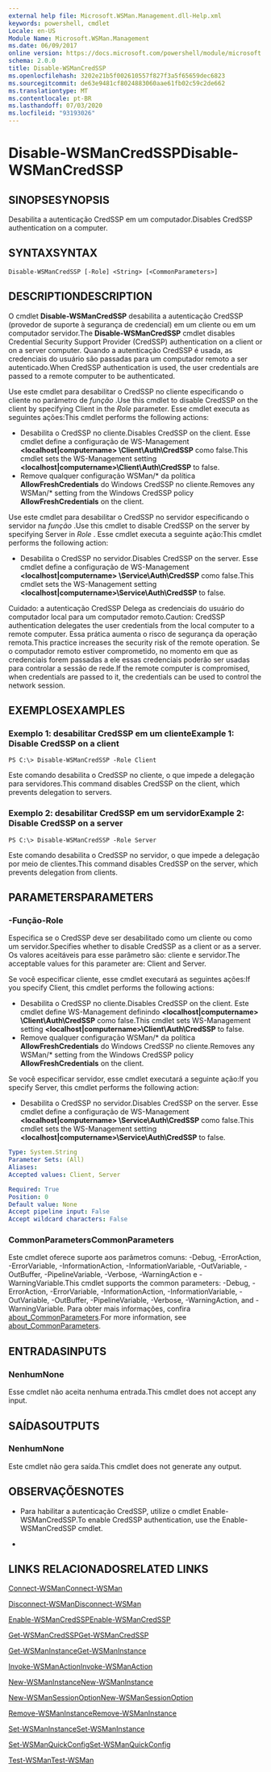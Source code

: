 ```yaml
---
external help file: Microsoft.WSMan.Management.dll-Help.xml
keywords: powershell, cmdlet
Locale: en-US
Module Name: Microsoft.WSMan.Management
ms.date: 06/09/2017
online version: https://docs.microsoft.com/powershell/module/microsoft.wsman.management/disable-wsmancredssp?view=powershell-7&WT.mc_id=ps-gethelp
schema: 2.0.0
title: Disable-WSManCredSSP
ms.openlocfilehash: 3202e21b5f002610557f827f3a5f65659dec6823
ms.sourcegitcommit: de63e9481cf8024883060aae61fb02c59c2de662
ms.translationtype: MT
ms.contentlocale: pt-BR
ms.lasthandoff: 07/03/2020
ms.locfileid: "93193026"
---
```

# <span data-ttu-id="99f49-103">Disable-WSManCredSSP</span><span class="sxs-lookup"><span data-stu-id="99f49-103">Disable-WSManCredSSP</span></span>

## <span data-ttu-id="99f49-104">SINOPSE</span><span class="sxs-lookup"><span data-stu-id="99f49-104">SYNOPSIS</span></span>
<span data-ttu-id="99f49-105">Desabilita a autenticação CredSSP em um computador.</span><span class="sxs-lookup"><span data-stu-id="99f49-105">Disables CredSSP authentication on a computer.</span></span>

## <span data-ttu-id="99f49-106">SYNTAX</span><span class="sxs-lookup"><span data-stu-id="99f49-106">SYNTAX</span></span>

```
Disable-WSManCredSSP [-Role] <String> [<CommonParameters>]
```

## <span data-ttu-id="99f49-107">DESCRIPTION</span><span class="sxs-lookup"><span data-stu-id="99f49-107">DESCRIPTION</span></span>
<span data-ttu-id="99f49-108">O cmdlet **Disable-WSManCredSSP** desabilita a autenticação CredSSP (provedor de suporte à segurança de credencial) em um cliente ou em um computador servidor.</span><span class="sxs-lookup"><span data-stu-id="99f49-108">The **Disable-WSManCredSSP** cmdlet disables Credential Security Support Provider (CredSSP) authentication on a client or on a server computer.</span></span>
<span data-ttu-id="99f49-109">Quando a autenticação CredSSP é usada, as credenciais do usuário são passadas para um computador remoto a ser autenticado.</span><span class="sxs-lookup"><span data-stu-id="99f49-109">When CredSSP authentication is used, the user credentials are passed to a remote computer to be authenticated.</span></span>

<span data-ttu-id="99f49-110">Use este cmdlet para desabilitar o CredSSP no cliente especificando o cliente no parâmetro de *função* .</span><span class="sxs-lookup"><span data-stu-id="99f49-110">Use this cmdlet to disable CredSSP on the client by specifying Client in the *Role* parameter.</span></span>
<span data-ttu-id="99f49-111">Esse cmdlet executa as seguintes ações:</span><span class="sxs-lookup"><span data-stu-id="99f49-111">This cmdlet performs the following actions:</span></span>

- <span data-ttu-id="99f49-112">Desabilita o CredSSP no cliente.</span><span class="sxs-lookup"><span data-stu-id="99f49-112">Disables CredSSP on the client.</span></span> <span data-ttu-id="99f49-113">Esse cmdlet define a configuração de WS-Management **\<localhost|computername\> \Client\Auth\CredSSP** como false.</span><span class="sxs-lookup"><span data-stu-id="99f49-113">This cmdlet sets the WS-Management setting **\<localhost|computername\>\Client\Auth\CredSSP** to false.</span></span>
- <span data-ttu-id="99f49-114">Remove qualquer configuração WSMan/\* da política **AllowFreshCredentials** do Windows CredSSP no cliente.</span><span class="sxs-lookup"><span data-stu-id="99f49-114">Removes any WSMan/\* setting from the Windows CredSSP policy **AllowFreshCredentials** on the client.</span></span>

<span data-ttu-id="99f49-115">Use este cmdlet para desabilitar o CredSSP no servidor especificando o servidor na *função* .</span><span class="sxs-lookup"><span data-stu-id="99f49-115">Use this cmdlet to disable CredSSP on the server by specifying Server in *Role* .</span></span>
<span data-ttu-id="99f49-116">Esse cmdlet executa a seguinte ação:</span><span class="sxs-lookup"><span data-stu-id="99f49-116">This cmdlet performs the following action:</span></span>

- <span data-ttu-id="99f49-117">Desabilita o CredSSP no servidor.</span><span class="sxs-lookup"><span data-stu-id="99f49-117">Disables CredSSP on the server.</span></span> <span data-ttu-id="99f49-118">Esse cmdlet define a configuração de WS-Management **\<localhost|computername\> \Service\Auth\CredSSP** como false.</span><span class="sxs-lookup"><span data-stu-id="99f49-118">This cmdlet sets the WS-Management setting **\<localhost|computername\>\Service\Auth\CredSSP** to false.</span></span>

<span data-ttu-id="99f49-119">Cuidado: a autenticação CredSSP Delega as credenciais do usuário do computador local para um computador remoto.</span><span class="sxs-lookup"><span data-stu-id="99f49-119">Caution: CredSSP authentication delegates the user credentials from the local computer to a remote computer.</span></span>
<span data-ttu-id="99f49-120">Essa prática aumenta o risco de segurança da operação remota.</span><span class="sxs-lookup"><span data-stu-id="99f49-120">This practice increases the security risk of the remote operation.</span></span>
<span data-ttu-id="99f49-121">Se o computador remoto estiver comprometido, no momento em que as credenciais forem passadas a ele essas credenciais poderão ser usadas para controlar a sessão de rede.</span><span class="sxs-lookup"><span data-stu-id="99f49-121">If the remote computer is compromised, when credentials are passed to it, the credentials can be used to control the network session.</span></span>

## <span data-ttu-id="99f49-122">EXEMPLOS</span><span class="sxs-lookup"><span data-stu-id="99f49-122">EXAMPLES</span></span>

### <span data-ttu-id="99f49-123">Exemplo 1: desabilitar CredSSP em um cliente</span><span class="sxs-lookup"><span data-stu-id="99f49-123">Example 1: Disable CredSSP on a client</span></span>

```
PS C:\> Disable-WSManCredSSP -Role Client
```

<span data-ttu-id="99f49-124">Este comando desabilita o CredSSP no cliente, o que impede a delegação para servidores.</span><span class="sxs-lookup"><span data-stu-id="99f49-124">This command disables CredSSP on the client, which prevents delegation to servers.</span></span>

### <span data-ttu-id="99f49-125">Exemplo 2: desabilitar CredSSP em um servidor</span><span class="sxs-lookup"><span data-stu-id="99f49-125">Example 2: Disable CredSSP on a server</span></span>

```
PS C:\> Disable-WSManCredSSP -Role Server
```

<span data-ttu-id="99f49-126">Este comando desabilita o CredSSP no servidor, o que impede a delegação por meio de clientes.</span><span class="sxs-lookup"><span data-stu-id="99f49-126">This command disables CredSSP on the server, which prevents delegation from clients.</span></span>

## <span data-ttu-id="99f49-127">PARAMETERS</span><span class="sxs-lookup"><span data-stu-id="99f49-127">PARAMETERS</span></span>

### <span data-ttu-id="99f49-128">-Função</span><span class="sxs-lookup"><span data-stu-id="99f49-128">-Role</span></span>
<span data-ttu-id="99f49-129">Especifica se o CredSSP deve ser desabilitado como um cliente ou como um servidor.</span><span class="sxs-lookup"><span data-stu-id="99f49-129">Specifies whether to disable CredSSP as a client or as a server.</span></span>
<span data-ttu-id="99f49-130">Os valores aceitáveis para esse parâmetro são: cliente e servidor.</span><span class="sxs-lookup"><span data-stu-id="99f49-130">The acceptable values for this parameter are: Client and Server.</span></span>

<span data-ttu-id="99f49-131">Se você especificar cliente, esse cmdlet executará as seguintes ações:</span><span class="sxs-lookup"><span data-stu-id="99f49-131">If you specify Client, this cmdlet performs the following actions:</span></span>

- <span data-ttu-id="99f49-132">Desabilita o CredSSP no cliente.</span><span class="sxs-lookup"><span data-stu-id="99f49-132">Disables CredSSP on the client.</span></span> <span data-ttu-id="99f49-133">Este cmdlet define WS-Management definindo **\<localhost|computername\> \Client\Auth\CredSSP** como false.</span><span class="sxs-lookup"><span data-stu-id="99f49-133">This cmdlet sets WS-Management setting **\<localhost|computername\>\Client\Auth\CredSSP** to false.</span></span>
- <span data-ttu-id="99f49-134">Remove qualquer configuração WSMan/\* da política **AllowFreshCredentials** do Windows CredSSP no cliente.</span><span class="sxs-lookup"><span data-stu-id="99f49-134">Removes any WSMan/\* setting from the Windows CredSSP policy **AllowFreshCredentials** on the client.</span></span>

<span data-ttu-id="99f49-135">Se você especificar servidor, esse cmdlet executará a seguinte ação:</span><span class="sxs-lookup"><span data-stu-id="99f49-135">If you specify Server, this cmdlet performs the following action:</span></span>

- <span data-ttu-id="99f49-136">Desabilita o CredSSP no servidor.</span><span class="sxs-lookup"><span data-stu-id="99f49-136">Disables CredSSP on the server.</span></span> <span data-ttu-id="99f49-137">Esse cmdlet define a configuração de WS-Management **\<localhost|computername\> \Service\Auth\CredSSP** como false.</span><span class="sxs-lookup"><span data-stu-id="99f49-137">This cmdlet sets the WS-Management setting **\<localhost|computername\>\Service\Auth\CredSSP** to false.</span></span>

```yaml
Type: System.String
Parameter Sets: (All)
Aliases:
Accepted values: Client, Server

Required: True
Position: 0
Default value: None
Accept pipeline input: False
Accept wildcard characters: False
```

### <span data-ttu-id="99f49-138">CommonParameters</span><span class="sxs-lookup"><span data-stu-id="99f49-138">CommonParameters</span></span>
<span data-ttu-id="99f49-139">Este cmdlet oferece suporte aos parâmetros comuns: -Debug, -ErrorAction, -ErrorVariable, -InformationAction, -InformationVariable, -OutVariable, -OutBuffer, -PipelineVariable, -Verbose, -WarningAction e -WarningVariable.</span><span class="sxs-lookup"><span data-stu-id="99f49-139">This cmdlet supports the common parameters: -Debug, -ErrorAction, -ErrorVariable, -InformationAction, -InformationVariable, -OutVariable, -OutBuffer, -PipelineVariable, -Verbose, -WarningAction, and -WarningVariable.</span></span> <span data-ttu-id="99f49-140">Para obter mais informações, confira [about_CommonParameters](https://go.microsoft.com/fwlink/?LinkID=113216).</span><span class="sxs-lookup"><span data-stu-id="99f49-140">For more information, see [about_CommonParameters](https://go.microsoft.com/fwlink/?LinkID=113216).</span></span>

## <span data-ttu-id="99f49-141">ENTRADAS</span><span class="sxs-lookup"><span data-stu-id="99f49-141">INPUTS</span></span>

### <span data-ttu-id="99f49-142">Nenhum</span><span class="sxs-lookup"><span data-stu-id="99f49-142">None</span></span>
<span data-ttu-id="99f49-143">Esse cmdlet não aceita nenhuma entrada.</span><span class="sxs-lookup"><span data-stu-id="99f49-143">This cmdlet does not accept any input.</span></span>

## <span data-ttu-id="99f49-144">SAÍDAS</span><span class="sxs-lookup"><span data-stu-id="99f49-144">OUTPUTS</span></span>

### <span data-ttu-id="99f49-145">Nenhum</span><span class="sxs-lookup"><span data-stu-id="99f49-145">None</span></span>
<span data-ttu-id="99f49-146">Este cmdlet não gera saída.</span><span class="sxs-lookup"><span data-stu-id="99f49-146">This cmdlet does not generate any output.</span></span>

## <span data-ttu-id="99f49-147">OBSERVAÇÕES</span><span class="sxs-lookup"><span data-stu-id="99f49-147">NOTES</span></span>

* <span data-ttu-id="99f49-148">Para habilitar a autenticação CredSSP, utilize o cmdlet Enable-WSManCredSSP.</span><span class="sxs-lookup"><span data-stu-id="99f49-148">To enable CredSSP authentication, use the Enable-WSManCredSSP cmdlet.</span></span>

*

## <span data-ttu-id="99f49-149">LINKS RELACIONADOS</span><span class="sxs-lookup"><span data-stu-id="99f49-149">RELATED LINKS</span></span>

[<span data-ttu-id="99f49-150">Connect-WSMan</span><span class="sxs-lookup"><span data-stu-id="99f49-150">Connect-WSMan</span></span>](Connect-WSMan.md)

[<span data-ttu-id="99f49-151">Disconnect-WSMan</span><span class="sxs-lookup"><span data-stu-id="99f49-151">Disconnect-WSMan</span></span>](Disconnect-WSMan.md)

[<span data-ttu-id="99f49-152">Enable-WSManCredSSP</span><span class="sxs-lookup"><span data-stu-id="99f49-152">Enable-WSManCredSSP</span></span>](Enable-WSManCredSSP.md)

[<span data-ttu-id="99f49-153">Get-WSManCredSSP</span><span class="sxs-lookup"><span data-stu-id="99f49-153">Get-WSManCredSSP</span></span>](Get-WSManCredSSP.md)

[<span data-ttu-id="99f49-154">Get-WSManInstance</span><span class="sxs-lookup"><span data-stu-id="99f49-154">Get-WSManInstance</span></span>](Get-WSManInstance.md)

[<span data-ttu-id="99f49-155">Invoke-WSManAction</span><span class="sxs-lookup"><span data-stu-id="99f49-155">Invoke-WSManAction</span></span>](Invoke-WSManAction.md)

[<span data-ttu-id="99f49-156">New-WSManInstance</span><span class="sxs-lookup"><span data-stu-id="99f49-156">New-WSManInstance</span></span>](New-WSManInstance.md)

[<span data-ttu-id="99f49-157">New-WSManSessionOption</span><span class="sxs-lookup"><span data-stu-id="99f49-157">New-WSManSessionOption</span></span>](New-WSManSessionOption.md)

[<span data-ttu-id="99f49-158">Remove-WSManInstance</span><span class="sxs-lookup"><span data-stu-id="99f49-158">Remove-WSManInstance</span></span>](Remove-WSManInstance.md)

[<span data-ttu-id="99f49-159">Set-WSManInstance</span><span class="sxs-lookup"><span data-stu-id="99f49-159">Set-WSManInstance</span></span>](Set-WSManInstance.md)

[<span data-ttu-id="99f49-160">Set-WSManQuickConfig</span><span class="sxs-lookup"><span data-stu-id="99f49-160">Set-WSManQuickConfig</span></span>](Set-WSManQuickConfig.md)

[<span data-ttu-id="99f49-161">Test-WSMan</span><span class="sxs-lookup"><span data-stu-id="99f49-161">Test-WSMan</span></span>](Test-WSMan.md)
